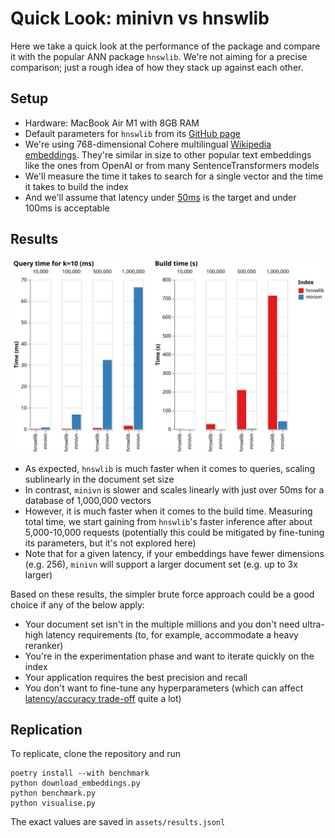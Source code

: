 # Quick Look: minivn vs hnswlib

Here we take a quick look at the performance of the package and compare it with the popular ANN package `hnswlib`. We're not aiming for a precise comparison; just a rough idea of how they stack up against each other.

## Setup

- Hardware: MacBook Air M1 with 8GB RAM
- Default parameters for `hnswlib` from its [GitHub page](https://github.com/nmslib/hnswlib#python-bindings-examples)
- We're using 768-dimensional Cohere multilingual [Wikipedia embeddings](https://huggingface.co/datasets/Cohere/wikipedia-22-12-en-embeddings). They're similar in size to other popular text embeddings like the ones from OpenAI or from many SentenceTransformers models
- We'll measure the time it takes to search for a single vector and the time it takes to build the index
- And we'll assume that latency under [50ms](https://web.dev/rail/#response-process-events-in-under-50ms) is the target and under 100ms is acceptable

## Results

![Query time and build time comparison](../assets/fig_benchmark.svg)

- As expected, `hnswlib` is much faster when it comes to queries, scaling sublinearly in the document set size
- In contrast, `minivn` is slower and scales linearly with just over 50ms for a database of 1,000,000 vectors
- However, it is much faster when it comes to the build time. Measuring total time, we start gaining from `hnswlib`'s faster inference after about 5,000-10,000 requests (potentially this could be mitigated by fine-tuning its parameters, but it's not explored here)
- Note that for a given latency, if your embeddings have fewer dimensions (e.g. 256), `minivn` will support a larger document set (e.g. up to 3x larger)

Based on these results, the simpler brute force approach could be a good choice if any of the below apply:

- Your document set isn't in the multiple millions and you don't need ultra-high latency requirements (to, for example, accommodate a heavy reranker)
- You're in the experimentation phase and want to iterate quickly on the index
- Your application requires the best precision and recall
- You don't want to fine-tune any hyperparameters (which can affect [latency/accuracy trade-off](https://github.com/erikbern/ann-benchmarks) quite a lot)

## Replication
To replicate, clone the repository and run

```
poetry install --with benchmark
python download_embeddings.py
python benchmark.py
python visualise.py
```

The exact values are saved in `assets/results.jsonl`
